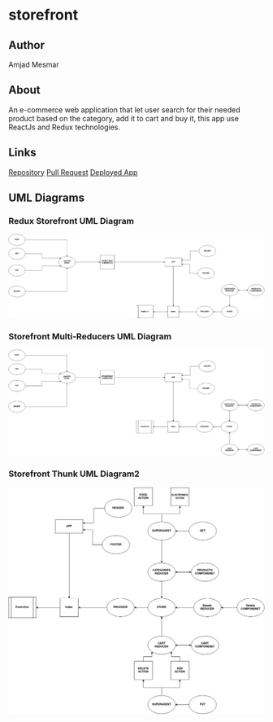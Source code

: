 # storefront

## Author

Amjad Mesmar

## About

An e-commerce web application that let user search for their needed product based on the category, add it to cart and buy it, this app use ReactJs and  Redux technologies.

## Links

[Repository](https://github.com/AmjadMesmar/storefront)
[Pull Request](https://github.com/AmjadMesmar/storefront/pull/4)
[Deployed App](https://souls-storefront.netlify.app/)

## UML Diagrams

### Redux Storefront UML Diagram

![Uml](./storefront-uml1.jpg)

### Storefront Multi-Reducers UML Diagram

![Uml2](./storefront-uml2.jpeg)

### Storefront Thunk UML Diagram2

![UML3](./storefront-uml3.jpg)
